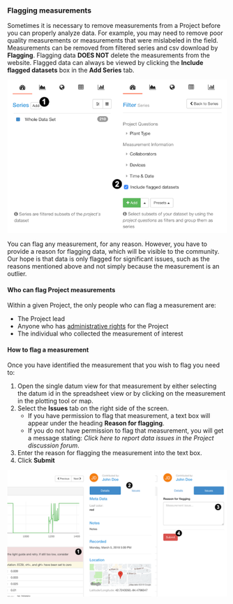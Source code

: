 ### Flagging measurements

Sometimes it is necessary to remove measurements from a Project before you can properly analyze data. For example, you may need to remove poor quality measurements or measurements that were mislabeled in the field. Measurements can be removed from filtered series and csv download by **Flagging**. Flagging data **DOES NOT** delete the measurements from the website. Flagged data can always be viewed by clicking the **Include flagged datasets** box in the **Add Series** tab.

![1. Select the **add** button to create a new Series. 2. Check **Include flagged datasets** to add flagged datasets into your Series as well.](../images/tutorials/_data_quality_include_flagged.png)

You can flag any measurement, for any reason. However, you have to provide a reason for flagging data, which will be visible to the community. Our hope is that data is only flagged for significant issues, such as the reasons mentioned above and not simply because the measurement is an outlier.

#### Who can flag Project measurements

Within a given Project, the only people who can flag a measurement are:

- The Project lead
- Anyone who has [administrative rights](https://photosynq.org/help/projects_Managing_Project_Settings) for the Project
- The individual who collected the measurement of interest

#### How to flag a measurement

Once you have identified the measurement that you wish to flag you need to:

1. Open the single datum view for that measurement by either selecting the datum id in the spreadsheet view or by clicking on the measurement in the plotting tool or map.
2. Select the **Issues** tab on the right side of the screen.
    - If you have permission to flag that measurement, a text box will appear under the heading **Reason for flagging**.
    - If you do not have permission to flag that measurement, you will get a message stating: *Click here to report data issues in the Project discussion forum*.
3. Enter the reason for flagging the measurement into the text box.
4. Click **Submit**

![1. If measurements have warnings double check if the measurement might has to be flagged. 2. Select the **Issues** tab to flag the dataset. 3. Enter a reason for flagging. 4. Submit the flagging.](../images/tutorials/_data_quality_flag_data.png)
